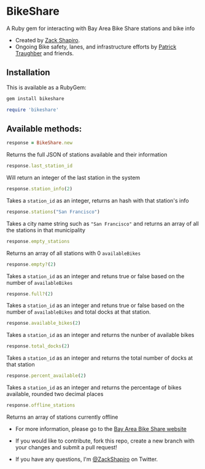 # BikeShare
A Ruby gem for interacting with Bay Area Bike Share stations and bike info
* Created by [Zack Shapiro](http://twitter.com/zackshapiro). 
* Ongoing Bike safety, lanes, and infrastructure efforts by [Patrick Traughber](http://twitter.com/ptraughber) and friends.


## Installation

This is available as a RubyGem:
```ruby
gem install bikeshare
```

```ruby
require 'bikeshare'
```

## Available methods:

```ruby
response = BikeShare.new
```
Returns the full JSON of stations available and their information


```ruby
response.last_station_id
```
Will return an integer of the last station in the system

```ruby
response.station_info(2)
```
Takes a `station_id` as an integer, returns an hash with that station's info

```ruby
response.stations("San Francisco")
```
Takes a city name string such as `"San Francisco"` and returns an array of all the stations in that municipality

```ruby
response.empty_stations
```
Returns an array of all stations with 0 `availableBikes`

```ruby
response.empty?(2)
```
Takes a `station_id` as an integer and retuns true or false based on the number of `availableBikes`

```ruby
response.full?(2)
```
Takes a `station_id` as an integer and retuns true or false based on the number of `availableBikes` and total docks at that station.

```ruby
response.available_bikes(2)
```
Takes a `station_id` as an integer and returns the nunber of available bikes

```ruby
response.total_docks(2)
```
Takes a `station_id` as an integer and returns the total number of docks at that station

```ruby
response.percent_available(2)
```
Takes a `station_id` as an integer and returns the percentage of bikes available, rounded two decimal places

```ruby
response.offline_stations
```
Returns an array of stations currently offline


* For more information, please go to the [Bay Area Bike Share website](http://bayareabikeshare.com)

* If you would like to contribute, fork this repo, create a new branch with your changes and submit a pull request!

* If you have any questions, I'm [@ZackShapiro](http://twitter.com/zackshapiro) on Twitter.

